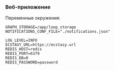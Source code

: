 ### Веб-приложение

Переменные окружения:

    GRAPH_STORAGE=/app/loop_storage
    NOTIFICATIONS_CONF_FILE="./notifications.json"
    
    LOG_LEVEL=INFO
    ECSTASY_URL=https://ecstasy.url
    REDIS_HOST=redis
    REDIS_PORT=6379
    REDIS_DB=0
    REDIS_PASSWORD=password